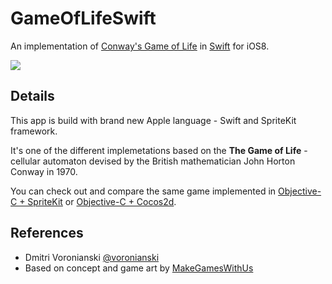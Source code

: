 # GameOfLifeSwift

An implementation of [Conway's Game of Life](http://en.wikipedia.org/wiki/Conway's_Game_of_Life) in [Swift](https://developer.apple.com/swift/) for iOS8.

![](https://dl.dropboxusercontent.com/u/100463011/GameOfLife.gif)

## Details

This app is build with brand new Apple language - Swift and SpriteKit framework.

It's one of the different implemetations based on the **The Game of Life** - cellular automaton devised by the British mathematician John Horton Conway in 1970.

You can check out and compare the same game implemented in [Objective-C + SpriteKit](https://github.com/voronianski-on-games/GameOfLifeSpriteKit) or [Objective-C + Cocos2d](https://github.com/voronianski-on-games/GameOfLifeCocos2d).

## References

- Dmitri Voronianski [@voronianski](https://twitter.com/voronianski)
- Based on concept and game art by [MakeGamesWithUs](https://www.makegameswith.us/tutorials/game-of-life-spritebuilder/)

